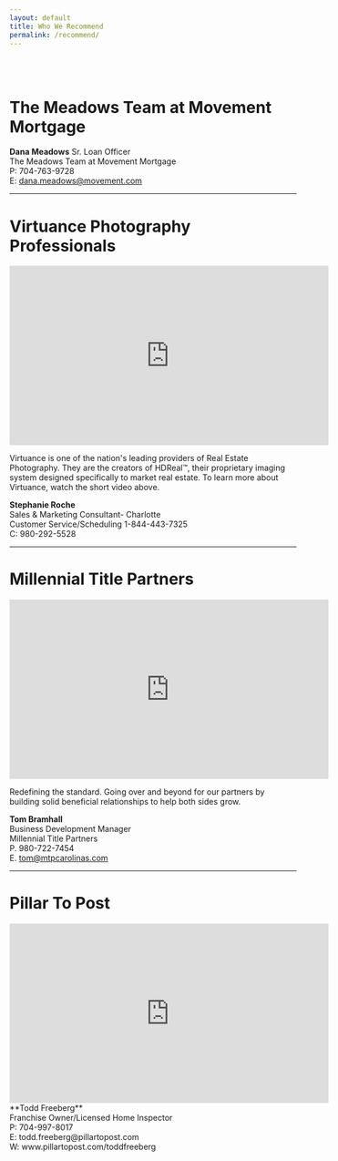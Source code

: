 ```yaml
---
layout: default
title: Who We Recommend
permalink: /recommend/
---
```


<br>
<br>
<h1>The Meadows Team at Movement Mortgage</h1>

**Dana Meadows**
Sr. Loan Officer<br>
The Meadows Team at Movement Mortgage<br>
P: 704-763-9728<br>
E: dana.meadows@movement.com

<hr>

<h1>Virtuance Photography Professionals</h1>

<iframe width="560" height="315" src="https://www.youtube.com/embed/c1xTAeEcIBQ" frameborder="0" allow="autoplay; encrypted-media" allowfullscreen></iframe>

<br>
<p>Virtuance is one of the nation's leading providers of Real Estate Photography. They are the creators of HDReal™, their proprietary imaging system designed specifically to market real estate. To learn more about Virtuance, watch the short video above.</p>

**Stephanie Roche**<br>
Sales & Marketing Consultant- Charlotte<br>
Customer Service/Scheduling 1-844-443-7325<br>
C: 980-292-5528

<hr>

<h1>Millennial Title Partners</h1>

<iframe width="560" height="315" src="https://www.youtube.com/embed/0o4aiHW7Qjg" frameborder="0" allow="autoplay; encrypted-media" allowfullscreen></iframe>

<br>
<p>Redefining the standard. Going over and beyond for our partners by building solid beneficial relationships to help both sides grow.</p>

**Tom Bramhall**<br>
Business Development Manager<br>
Millennial Title Partners<br>
P. 980-722-7454<br>
E. tom@mtpcarolinas.com

<hr>

<h1>Pillar To Post</h1>

<iframe width="560" height="315" src="https://www.youtube.com/embed/oj7geCrAMnE" frameborder="0" allow="autoplay; encrypted-media" allowfullscreen></iframe>

<br>
**Todd Freeberg**<br>
Franchise Owner/Licensed Home Inspector<br>
P: 704-997-8017<br>
E: todd.freeberg@pillartopost.com<br>
W: www.pillartopost.com/toddfreeberg